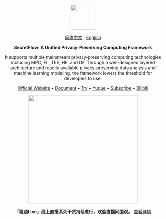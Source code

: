 <p align="center"><img src="https://raw.githubusercontent.com/secretflow/.github/main/profile/logo.svg" height="80" /></p>

<p align="center">
<a href="https://github.com/secretflow/.github/blob/main/profile/README.zh-CN.md">简体中文</a>｜<a href="https://github.com/secretflow/.github/blob/main/profile/README.md">English</a>
</p>

<p align="center"><strong>SecretFlow: A Unified Privacy-Preserving Computing Framework</strong></p>

<p align="center">It supports multiple mainstream privacy-preserving computing technologies including MPC, FL, TEE, HE, and DP. Through a well-designed layered architecture and readily available privacy-preserving data analysis and machine learning modeling, the framework lowers the threshold for developers to use.</p>

<p align="center"><a href="https://www.secretflow.org.cn">Official Website</a> • <a href="https://www.secretflow.org.cn/docs/">Document</a> • <a href="https://survey.alipay.com/apps/zhiliao/FdC-vTsPM">Try</a>  • <a href="https://www.yuque.com/secret-flow/admin">Yuque</a> • <a href="https://secretflow.zhubai.love">Subscribe</a> • <a href="https://space.bilibili.com/2073575923">Bilibili</a></p>

<p align="center"><img src="https://mdn.alipayobjects.com/huamei_usjdcg/afts/img/A*ZnQrSazTkwgAAAAAAAAAAAAADo6HAQ/original" height="350"/></p>

<p align="center"><strong>「隐语Live」线上直播系列干货持续进行，欢迎直播间围观。</strong> <a href="https://www.yuque.com/secret-flow/admin/kaelcgdgbibp20og">查看详情</a> 
